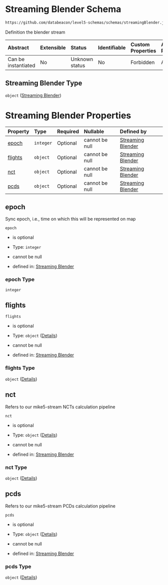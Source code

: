 # Streaming Blender Schema

```txt
https://github.com/databeacon/level5-schemas/schemas/streamingBlender.json
```

Definition the blender stream

| Abstract            | Extensible | Status         | Identifiable | Custom Properties | Additional Properties | Access Restrictions | Defined In                                                               |
| :------------------ | :--------- | :------------- | :----------- | :---------------- | :-------------------- | :------------------ | :----------------------------------------------------------------------- |
| Can be instantiated | No         | Unknown status | No           | Forbidden         | Allowed               | none                | [blender.schema.json](../out/blender.schema.json "open original schema") |

## Streaming Blender Type

`object` ([Streaming Blender](blender.md))

# Streaming Blender Properties

| Property            | Type      | Required | Nullable       | Defined by                                                                                                                                          |
| :------------------ | :-------- | :------- | :------------- | :-------------------------------------------------------------------------------------------------------------------------------------------------- |
| [epoch](#epoch)     | `integer` | Optional | cannot be null | [Streaming Blender](blender-properties-epoch.md "https://github.com/databeacon/level5-schemas/schemas/streamingBlender.json#/properties/epoch")     |
| [flights](#flights) | `object`  | Optional | cannot be null | [Streaming Blender](blender-properties-flights.md "https://github.com/databeacon/level5-schemas/schemas/streamingBlender.json#/properties/flights") |
| [nct](#nct)         | `object`  | Optional | cannot be null | [Streaming Blender](blender-properties-nct.md "https://github.com/databeacon/level5-schemas/schemas/streamingBlender.json#/properties/nct")         |
| [pcds](#pcds)       | `object`  | Optional | cannot be null | [Streaming Blender](blender-properties-pcds.md "https://github.com/databeacon/level5-schemas/schemas/streamingBlender.json#/properties/pcds")       |

## epoch

Sync epoch, i.e., time on which this will be represented on map

`epoch`

*   is optional

*   Type: `integer`

*   cannot be null

*   defined in: [Streaming Blender](blender-properties-epoch.md "https://github.com/databeacon/level5-schemas/schemas/streamingBlender.json#/properties/epoch")

### epoch Type

`integer`

## flights



`flights`

*   is optional

*   Type: `object` ([Details](blender-properties-flights.md))

*   cannot be null

*   defined in: [Streaming Blender](blender-properties-flights.md "https://github.com/databeacon/level5-schemas/schemas/streamingBlender.json#/properties/flights")

### flights Type

`object` ([Details](blender-properties-flights.md))

## nct

Refers to our mike5-stream NCTs calculation pipeline

`nct`

*   is optional

*   Type: `object` ([Details](blender-properties-nct.md))

*   cannot be null

*   defined in: [Streaming Blender](blender-properties-nct.md "https://github.com/databeacon/level5-schemas/schemas/streamingBlender.json#/properties/nct")

### nct Type

`object` ([Details](blender-properties-nct.md))

## pcds

Refers to our mike5-stream PCDs calculation pipeline

`pcds`

*   is optional

*   Type: `object` ([Details](blender-properties-pcds.md))

*   cannot be null

*   defined in: [Streaming Blender](blender-properties-pcds.md "https://github.com/databeacon/level5-schemas/schemas/streamingBlender.json#/properties/pcds")

### pcds Type

`object` ([Details](blender-properties-pcds.md))
